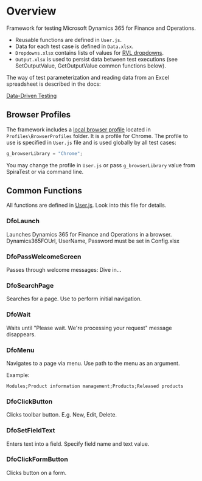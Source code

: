 # Overview

Framework for testing Microsoft Dynamics 365 for Finance and Operations.

- Reusable functions are defined in `User.js`.
- Data for each test case is defined in `Data.xlsx`.
- `Dropdowns.xlsx` contains lists of values for [RVL dropdowns](https://rapisedoc.inflectra.com/Guide/rvl_editor/#param-dropdowns).
- `Output.xlsx` is used to persist data between test executions (see SetOutputValue, GetOutputValue common functions below).
 
The way of test parameterization and reading data from an Excel spreadsheet is described in the docs:

[Data-Driven Testing](https://rapisedoc.inflectra.com/Guide/ddt/)

## Browser Profiles

The framework includes a [local browser profile](https://rapisedoc.inflectra.com/Guide/browser_settings/#local-browser-profiles) located in `Profiles\BrowserProfiles` folder. It is a profile for Chrome. The profile to use is specified in `User.js` file and is used globally by all test cases:

```javascript
g_browserLibrary = "Chrome";
```

You may change the profile in `User.js` or pass `g_browserLibrary` value from SpiraTest or via command line.

## Common Functions

All functions are defined in [User.js](User.js). Look into this file for details.

### DfoLaunch

Launches Dynamics 365 for Finance and Operations in a browser. Dynamics365FOUrl, UserName, Password must be set in Config.xlsx

### DfoPassWelcomeScreen

Passes through welcome messages: Dive in...

### DfoSearchPage

Searches for a page. Use to perform initial navigation.

### DfoWait

Waits until "Please wait. We're processing your request" message disappears.

### DfoMenu

Navigates to a page via menu. Use path to the menu as an argument. 

Example:  

`Modules;Product information management;Products;Released products`

### DfoClickButton

Clicks toolbar button. E.g. New, Edit, Delete.

### DfoSetFieldText

Enters text into a field. Specify field name and text value.

### DfoClickFormButton

Clicks button on a form.
